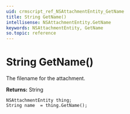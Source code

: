 ```yaml
---
uid: crmscript_ref_NSAttachmentEntity_GetName
title: String GetName()
intellisense: NSAttachmentEntity.GetName
keywords: NSAttachmentEntity, GetName
so.topic: reference
---
```


# String GetName()

The filename for the attachment.

**Returns:** String

```crmscript
NSAttachmentEntity thing;
String name  = thing.GetName();
```

